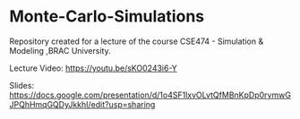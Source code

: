 # Monte-Carlo-Simulations
Repository created for a lecture of the course CSE474 - Simulation & Modeling ,BRAC University.

Lecture Video: https://youtu.be/sKO0243i6-Y 

Slides: https://docs.google.com/presentation/d/1o4SF1lxvOLvtQfMBnKpDp0rymwGJPQhHmqGQDyJkkhI/edit?usp=sharing 
 
